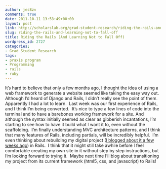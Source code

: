```yaml
---
author: jes8zv
comments: true
date: 2011-10-11 13:58:49+00:00
layout: post
link: http://scholarslab.org/grad-student-research/riding-the-rails-and-learning-not-to-fall-off/
slug: riding-the-rails-and-learning-not-to-fall-off
title: Riding the Rails (And Learning Not to Fall Off)
wordpress_id: 2727
categories:
- Grad Student Research
tags:
- praxis program
- Programming
- rails
- ruby
---
```


It’s hard to believe that only a few months ago, I thought the idea of using a web framework to generate a website seemed like taking the easy way out.  Although I’d heard of Django and Rails, I didn’t really see the point of them.  Apparently I had a lot to learn.  Last week was our first experience of Rails, and I think I’m being converted.  It’s nice to type a few lines of code into the terminal and to have a barebones working framework for a site. And although the syntax initially seemed as clear as gibberish incantations, I’m starting to see how to have it build what I want it to, even without the scaffolding.  I’m finally understanding MVC architecture patterns, and I think that many features of Rails, including partials, will be incredibly helpful.  I’m even thinking about rebuilding my digital project ([I blogged about it a few weeks ago](http://www.scholarslab.org/praxis-program/introducing-our-digital-work-%E2%80%9Csongs-of-the-victorians%E2%80%9D/)) in Rails.  I think that it might still take awhile before I feel comfortable creating my own site in it without step by step instructions, but I’m looking forward to trying it.  Maybe next time I’ll blog about transitioning my project from its current framework (html5, css, and javascript) to Rails!
